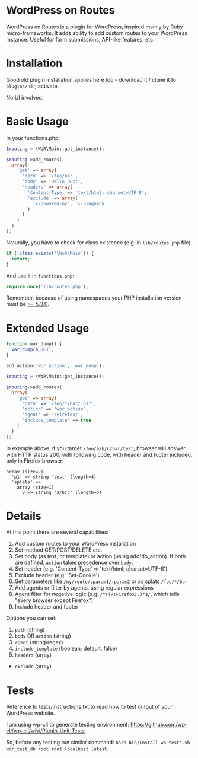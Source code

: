 WordPress on Routes
============

WordPress on Routes is a plugin for WordPress, inspired mainly by Ruby micro-frameworks. It adds ability to add custom routes to your WordPress instance. Useful for form submissions, API-like features, etc.


Installation
===
Good old plugin installation applies here too - download it / clone it to `plugins/` dir, activate.

No UI involved.


Basic Usage
=====

In your functions.php:

```php
$routing = \WoR\Main::get_instance();

$routing->add_routes(
  array(
    'get' => array(
      'path' => '/foo/bar',
      'body' => 'Hello Buz!',
      'headers' => array(
        'Content-Type' => 'text/html; charset=UTF-8',
        'exclude' => array(
          'x-powered-by', 'x-pingback'
        )
      )
    )
  )
);
```

Naturally, you have to check for class existence (e.g. in `lib/routes.php` file):

```php
if (!class_exists('\WoR\Main')) {
  return;
}
```

And use it in `functions.php`:

```php
require_once('lib/routes.php');
```

Remember, because of using namespaces your PHP installation version must be [>= 5.3.0](http://www.php.net/manual/en/language.namespaces.rationale.php).

Extended Usage
===

```php
function wor_dump() {
  var_dump($_GET);
}

add_action('wor_action', 'wor_dump');

$routing = \WoR\Main::get_instance();

$routing->add_routes(
  array(
    'get' => array(
      'path' => '/foo/*/bar/:p1?',
      'action' => 'wor_action',
      'agent' => '/Firefox/',
      'include_template' => true
    )
  )
);
```

In example above, if you target `/foo/a/b/c/bar/test`, browser will answer with HTTP status 200, with following code, with header and footer included, only in Firefox browser:

```
array (size=2)
  'p1' => string 'test' (length=4)
  'splats' => 
    array (size=1)
      0 => string 'a/b/c' (length=5)
```




Details
===

At this point there are several capabilities:

1. Add custom routes to your WordPress installation
2. Set method GET/POST/DELETE etc.
3. Set body (as text, or template) or action (using add/do_action). If both are defined, `action` takes precedence over `body`.
4. Set header (e.g. 'Content-Type' => 'text/html; charset=UTF-8')
5. Exclude header (e.g. 'Set-Cookie')
6. Set parameters like `/my/route/:param1/:param2` or as splats `/foo/*/bar`
7. Add agents or filter by agents, using regular expressions
8. Agent filter for negative logic (e.g. `/^((?!Firefox).)*$/`, which tells "every browser except Firefox")
9. Include header and footer


Options you can set:

1. `path` (string)
2. `body` OR `action` (string)
3. `agent` (string/regex)
4. `include_template` (boolean; default: false)
5. `headers` (array)
  + `exclude` (array)



Tests
===

Reference to tests/instructions.txt to read how to test output of your WordPress website.

I am using wp-cli to generate testing environment: https://github.com/wp-cli/wp-cli/wiki/Plugin-Unit-Tests.

So, before any testing run similar command: `bash bin/install-wp-tests.sh wor_test_db root root localhost latest`.
